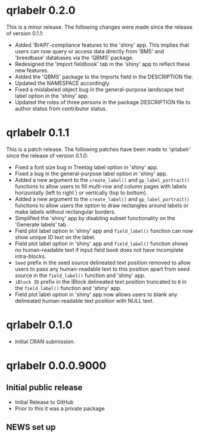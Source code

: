 # qrlabelr 0.2.0
This is a minor release. The following changes were made since the release of version 0.1.1:
* Added 'BrAPI'-compliance features to the 'shiny' app. This implies that users can now query or access data directly from 'BMS' and 'breedbase' databases via the 'QBMS' package.
* Redesigned the 'Import fieldbook' tab in the 'shiny' app to reflect these new features.
* Added the 'QBMS' package to the Imports field in the DESCRIPTION file.
* Updated the NAMESPACE accordingly.
* Fixed a mislabeled object bug in the general-purpose landscape text label option in the 'shiny' app.
* Updated the roles of three persons in the package DESCRIPTION file to author status from contributor status.

# qrlabelr 0.1.1
This is a patch release. The following patches have been made to 'qrlabelr' since the release of version 0.1.0:
* Fixed a font size bug in Treetag label option in 'shiny' app.
* Fixed a bug in the general-purpose label option in 'shiny' app.
* Added a new argument to the `create_label()` and `gp_label_portrait()` functions to allow users to fill multi-row and column pages with labels horizontally (left to right ) or vertically (top to bottom).
* Added a new argument to the `create_label()` and `gp_label_portrait()` functions to allow users the option to draw rectangles around labels or make labels without rectangular borders.
* Simplified the 'shiny' app by disabling subset functionality on the 'Generate labels' tab.
* Field plot label option in 'shiny' app and `field_label()` function can now show unique ID text on the label.
* Field plot label option in 'shiny' app and `field_label()` function shows no human-readable text if input field book does not have incomplete intra-blocks.
* `Seed` prefix in the seed source delineated text position removed to allow users to pass any human-readable text to this position apart from seed source in the `field_label()` function and 'shiny' app.
* `iBlock ID` prefix in the iBlock delineated text position truncated to `B` in the `field_label()` function and 'shiny' app.
* Field plot label option in 'shiny' app now allows users to blank any delineated human-readable text position with NULL text.

# qrlabelr 0.1.0

* Initial CRAN submission.

# qrlabelr 0.0.0.9000

## Initial public release

* Initial Release to GitHub
* Prior to this it was a private package

## NEWS set up